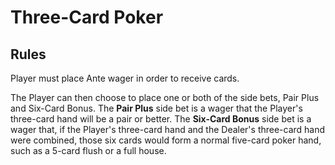# Three-Card Poker

## Rules

Player must place Ante wager in order to receive cards.

The Player can then choose to place one or both of the side bets, Pair Plus and Six-Card Bonus. The **Pair Plus** side bet is a wager that the Player's three-card hand will be a pair or better. The **Six-Card Bonus** side bet is a wager that, if the Player's three-card hand and the Dealer's three-card hand were combined, those six cards would form a normal five-card poker hand, such as a 5-card flush or a full house.
